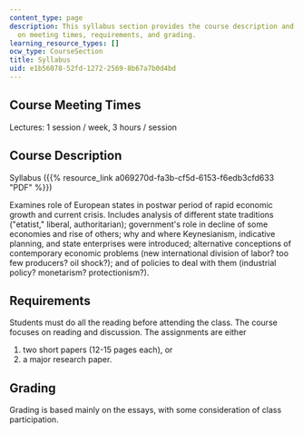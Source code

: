 ```yaml
---
content_type: page
description: This syllabus section provides the course description and information
  on meeting times, requirements, and grading.
learning_resource_types: []
ocw_type: CourseSection
title: Syllabus
uid: e1b56078-52fd-1272-2569-8b67a7b0d4bd
---
```


Course Meeting Times
--------------------

Lectures: 1 session / week, 3 hours / session

Course Description
------------------

Syllabus ({{% resource_link a069270d-fa3b-cf5d-6153-f6edb3cfd633 "PDF" %}})

Examines role of European states in postwar period of rapid economic growth and current crisis. Includes analysis of different state traditions ("etatist," liberal, authoritarian); government's role in decline of some economies and rise of others; why and where Keynesianism, indicative planning, and state enterprises were introduced; alternative conceptions of contemporary economic problems (new international division of labor? too few producers? oil shock?); and of policies to deal with them (industrial policy? monetarism? protectionism?).

Requirements
------------

Students must do all the reading before attending the class. The course focuses on reading and discussion. The assignments are either

1.  two short papers (12-15 pages each), or
2.  a major research paper.

Grading
-------

Grading is based mainly on the essays, with some consideration of class participation.